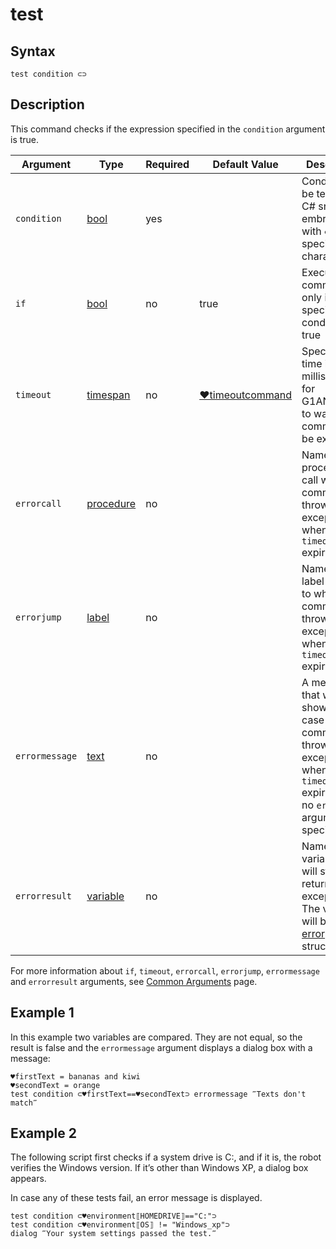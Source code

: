 # test

## Syntax

```G1ANT
test condition ⊂⊃
```

## Description

This command checks if the expression specified in the `condition` argument is true.

| Argument | Type | Required | Default Value | Description |
| -------- | ---- | -------- | ------------- | ----------- |
|`condition`| [bool](https://manual.g1ant.com/link/G1ANT.Language/G1ANT.Language/Structures/BooleanStructure.md) | yes| | Condition to be tested: a C# snippet embraced with `⊂⊃` special characters |
| `if`           | [bool](https://manual.g1ant.com/link/G1ANT.Language/G1ANT.Language/Structures/BooleanStructure.md) | no       | true                                                        | Executes the command only if a specified condition is true   |
| `timeout`      | [timespan](https://manual.g1ant.com/link/G1ANT.Language/G1ANT.Language/Structures/TimeSpanStructure.md) | no       | [♥timeoutcommand](https://manual.g1ant.com/link/G1ANT.Language/G1ANT.Addon.Core/Variables/TimeoutCommandVariable.md) | Specifies time in milliseconds for G1ANT.Robot to wait for the command to be executed |
| `errorcall`    | [procedure](https://manual.g1ant.com/link/G1ANT.Language/G1ANT.Language/Structures/ProcedureStructure.md) | no       |                                                             | Name of a procedure to call when the command throws an exception or when a given `timeout` expires |
| `errorjump`    | [label](https://manual.g1ant.com/link/G1ANT.Language/G1ANT.Language/Structures/LabelStructure.md) | no       |                                                             | Name of the label to jump to when the command throws an exception or when a given `timeout` expires |
| `errormessage` | [text](https://manual.g1ant.com/link/G1ANT.Language/G1ANT.Language/Structures/TextStructure.md) | no       |                                                             | A message that will be shown in case the command throws an exception or when a given `timeout` expires, and no `errorjump` argument is specified |
| `errorresult`  | [variable](https://manual.g1ant.com/link/G1ANT.Language/G1ANT.Language/Structures/VariableStructure.md) | no       |                                                             | Name of a variable that will store the returned exception. The variable will be of [error](https://manual.g1ant.com/link/G1ANT.Language/G1ANT.Language/Structures/ErrorStructure.md) structure  |

For more information about `if`, `timeout`, `errorcall`, `errorjump`, `errormessage` and `errorresult` arguments, see [Common Arguments](https://manual.g1ant.com/link/G1ANT.Manual/appendices/common-arguments.md) page.

## Example 1

In this example two variables are compared. They are not equal, so the result is false and the `errormessage` argument displays a dialog box with a message:

```G1ANT
♥firstText = bananas and kiwi
♥secondText = orange
test condition ⊂♥firstText==♥secondText⊃ errormessage ‴Texts don't match‴
```

## Example 2

The following script first checks if a system drive is C:, and if it is, the robot verifies the Windows version. If it’s other than Windows XP, a dialog box appears.

In case any of these tests fail, an error message is displayed.

```G1ANT
test condition ⊂♥environment⟦HOMEDRIVE⟧=="C:"⊃
test condition ⊂♥environment⟦OS⟧ != "Windows_xp"⊃
dialog ‴Your system settings passed the test.‴
```


